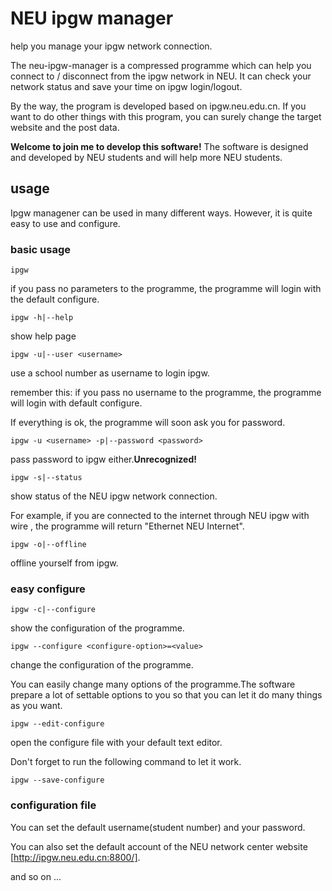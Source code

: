 # NEU ipgw manager
help you manage your ipgw network connection.

The neu-ipgw-manager is a compressed programme which can help you connect to / disconnect from the ipgw network in NEU.
It can check your network status and save your time on ipgw login/logout.

By the way, the program is developed based on ipgw.neu.edu.cn. If you want to do other things with this program,
you can surely change the target website and the post data.

**Welcome to join me to develop this software!** The software is designed and developed by NEU students and will help more NEU
students.
## usage
Ipgw managener can be used in many different ways. However, it is quite easy to use and configure.
### basic usage
```
ipgw
```
if you pass no parameters to the programme, the programme will login with the default configure.
```
ipgw -h|--help
```
show help page
```
ipgw -u|--user <username>
```
use a school number as username to login ipgw.

remember this: if you pass no username to the programme, the programme will login with default configure.

If everything is ok, the programme will soon ask you for password.
```
ipgw -u <username> -p|--password <password>
```
pass password to ipgw either.**Unrecognized!**
```
ipgw -s|--status
```
show status of the NEU ipgw network connection.

For example, if you are connected to the internet through NEU ipgw with wire
, the programme will return "Ethernet NEU Internet". 
```
ipgw -o|--offline
```
offline yourself from ipgw.

### easy configure
```
ipgw -c|--configure
```
show the configuration of the programme.

```
ipgw --configure <configure-option>=<value>
```
change the configuration of the programme.

You can easily change many options of the programme.The software prepare a lot of settable
options to you so that you can let it do many things as you want.
```
ipgw --edit-configure
```
open the configure file with your default text editor.

Don't forget to run the following command to let it work.
```
ipgw --save-configure
```
### configuration file
You can set the default username(student number) and your password.

You can also set the default account of the NEU network center website [http://ipgw.neu.edu.cn:8800/].
 
 and so on ...
  